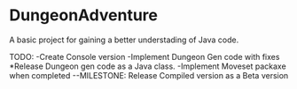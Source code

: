 DungeonAdventure
================

A basic project for gaining a better understading of Java code.

TODO:
-Create Console version
-Implement Dungeon Gen code with fixes
 *Release Dungeon gen code as a Java class.
-Implement Moveset packaxe when completed
--MILESTONE: Release Compiled version as a Beta version


